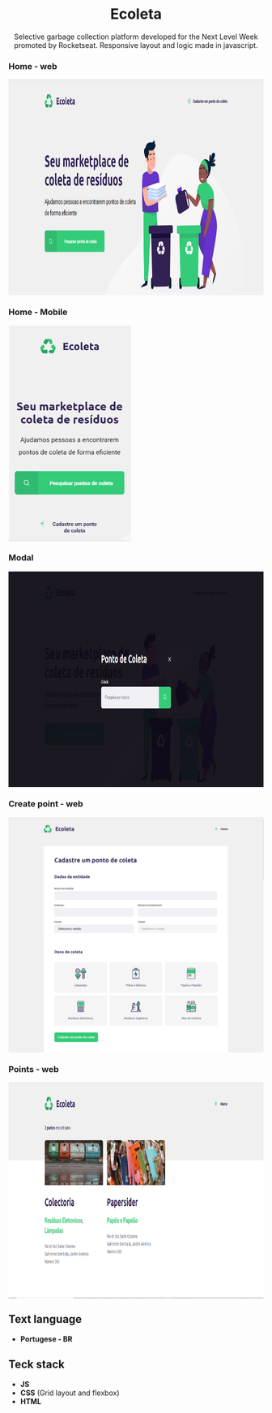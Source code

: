 <h1 align="center">
Ecoleta</h1>
 
<p align="center">
Selective garbage collection platform developed for the Next Level Week promoted by Rocketseat. Responsive layout and logic made in javascript.</p> 

### Home - web
<img src="https://github.com/jpm4rtinss/SiteEcoleta/blob/master/extras-aula-1/Homereadme.PNG" alt="home web"  height="425" align="center">

### Home - Mobile
<img src="https://github.com/jpm4rtinss/SiteEcoleta/blob/master/extras-aula-1/homemobreadme.PNG" alt="home web"  height="425" align="center">


### Modal 
<img src="https://github.com/jpm4rtinss/SiteEcoleta/blob/master/extras-aula-1/modalreadme.PNG" alt="home web"  height="425" align="center">

### Create point - web
<img src="https://github.com/jpm4rtinss/SiteEcoleta/blob/master/extras-aula-1/searchreadme.PNG" alt="home web"  align="center">
<img src="https://github.com/jpm4rtinss/SiteEcoleta/blob/master/extras-aula-1/searchreadme2.PNG" alt="home web"  align="center">

### Points - web
<img src="https://github.com/jpm4rtinss/SiteEcoleta/blob/master/extras-aula-1/pointsreadme.PNG" alt="home web"  height="425" align="center">

## Text language
- **Portugese - BR**

## Teck stack

- **JS**  
- **CSS** (Grid layout and flexbox)  
-  **HTML**

